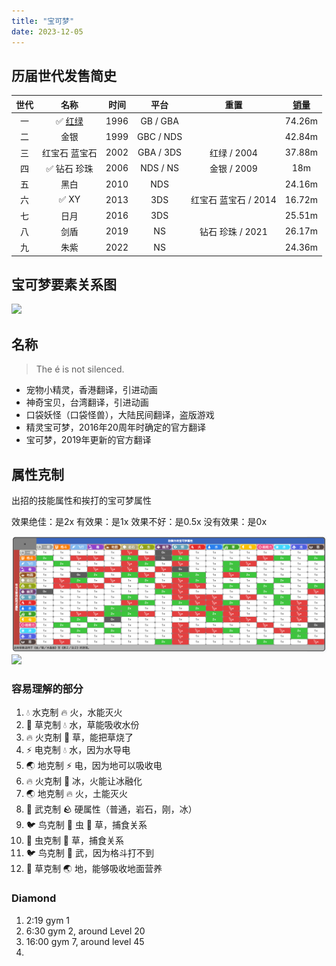 ```yaml
---
title: "宝可梦"
date: 2023-12-05
---
```


## 历届世代发售简史

| 世代 | 名称         | 时间 | 平台 |重置 |  [销量](https://vgsales.fandom.com/wiki/Pok%C3%A9mon)|
|:---:|:------------:|:---:|:----:|:-----:|:--:|
| 一 |  ✅ [红绿](../rgby)  | 1996|   GB / GBA||74.26m |
| 二 | 金银           | 1999 | GBC / NDS ||  42.84m |
| 三 | 红宝石 蓝宝石   | 2002 | GBA / 3DS | 红绿 / 2004 |  37.88m|
| 四 | ✅ 钻石 珍珠       | 2006 | NDS / NS | 金银 / 2009 | 18m | 40.33m|
| 五 | 黑白            | 2010 | NDS | | 24.16m|
| 六 | ✅ XY             | 2013 | 3DS | 红宝石 蓝宝石 / 2014 | 16.72m |
| 七 | 日月            | 2016 | 3DS | | 25.51m |
| 八 | 剑盾           | 2019 | NS | 钻石 珍珠 / 2021 |  26.17m |
| 九 | 朱紫           | 2022 | NS ||  24.36m |

## 宝可梦要素关系图

<img src='../img/pokemon-drive.png'>

## 名称

> The é is not silenced.

- 宠物小精灵，香港翻译，引进动画
- 神奇宝贝，台湾翻译，引进动画
- 口袋妖怪（口袋怪兽），大陆民间翻译，盗版游戏
- 精灵宝可梦，2016年20周年时确定的官方翻译
- 宝可梦，2019年更新的官方翻译

## 属性克制

出招的技能属性和挨打的宝可梦属性

效果绝佳：是2x
有效果：是1x
效果不好：是0.5x
没有效果：是0x

<img src='../img/pokemon-type.png'>

<img src='../img/pokemon-type-1.png'>

### 容易理解的部分

1. 💧 水克制 🔥 火，水能灭火
1. 🌿 草克制 💧 水，草能吸收水份
1. 🔥 火克制 🌿 草，能把草烧了
1. ⚡️ 电克制 💧 水，因为水导电
1. 🌏 地克制 ⚡️ 电，因为地可以吸收电
1. 🔥 火克制 🧊 冰，火能让冰融化
1. 🌏 地克制 🔥 火，土能灭火
1. 🥊 武克制 🪨 硬属性（普通，岩石，刚，冰）
1. 🐦 鸟克制 🐛  虫 🌿 草，捕食关系
1. 🐛  虫克制 🌿 草，捕食关系
1. 🐦 鸟克制 🥊  武，因为格斗打不到
1. 🌿 草克制 🌏 地，能够吸收地面营养

### Diamond

1. 2:19 gym 1
2. 6:30 gym 2, around Level 20
3. 16:00 gym 7, around level 45
4. 